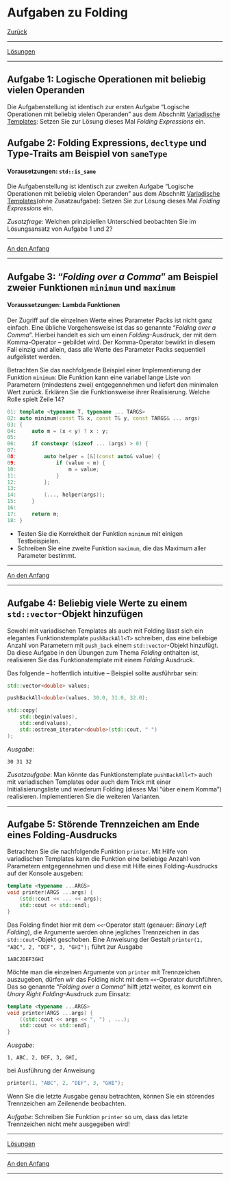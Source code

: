# Aufgaben zu Folding

[Zurück](Exercises.md)

---

[Lösungen](Exercises_06_Folding.cpp)

---

## Aufgabe 1: Logische Operationen mit beliebig vielen Operanden

Die Aufgabenstellung ist identisch zur ersten Aufgabe
&ldquo;Logische Operationen mit beliebig vielen Operanden&rdquo;
aus dem Abschnitt [Variadische Templates](#Exercises_05_VariadicTemplates.md):
Setzen Sie zur Lösung dieses Mal *Folding Expressions* ein.

## Aufgabe 2: Folding Expressions, `decltype` und Type-Traits am Beispiel von `sameType`

#### Vorausetzungen: `std::is_same`

Die Aufgabenstellung ist identisch zur zweiten Aufgabe
&ldquo;Logische Operationen mit beliebig vielen Operanden&rdquo;
aus dem Abschnitt [Variadische Templates](#Exercises_05_VariadicTemplates.md)(ohne Zusatzaufgabe):
Setzen Sie zur Lösung dieses Mal *Folding Expressions* ein.

*Zusatzfrage*:
Welchen prinzipiellen Unterschied beobachten Sie im Lösungsansatz
von Aufgabe 1 und 2?

---

[An den Anfang](#aufgaben-zu-folding)

---

## Aufgabe 3: &ldquo;*Folding over a Comma*&rdquo; am Beispiel zweier Funktionen `minimum` und `maximum`

#### Voraussetzungen: Lambda Funktionen

Der Zugriff auf die einzelnen Werte eines Parameter Packs ist nicht ganz einfach.
Eine übliche Vorgehensweise ist das so genannte &ldquo;*Folding over a Comma*&rdquo;.
Hierbei handelt es sich um einen *Folding*-Ausdruck, der mit dem Komma-Operator &ndash; gebildet wird.
Der Komma-Operator bewirkt in diesem Fall einzig und allein, dass alle Werte des Parameter Packs sequentiell aufgelistet werden.

Betrachten Sie das nachfolgende Beispiel einer Implementierung der Funktion `minimum`:
Die Funktion kann eine variabel lange Liste von Parametern (mindestens zwei) entgegennehmen und liefert den minimalen Wert zurück.
Erklären Sie die Funktionsweise ihrer Realisierung. Welche Rolle spielt Zeile 14?

```cpp
01: template <typename T, typename ... TARGS>
02: auto minimum(const T& x, const T& y, const TARGS& ... args)
03: {
04:     auto m = (x < y) ? x : y;
05: 
06:     if constexpr (sizeof ... (args) > 0) {
07: 
08:         auto helper = [&](const auto& value) {
09:             if (value < m) {
10:                 m = value;
11:             }
12:         };
13: 
14:         (..., helper(args));
15:     }
16: 
17:     return m;
18: }
```

  * Testen Sie die Korrektheit der Funktion `minimum` mit einigen Testbeispielen.
  * Schreiben Sie eine zweite Funktion `maximum`, die das Maximum aller Parameter bestimmt.

---

[An den Anfang](#aufgaben-zu-folding)

---

## Aufgabe 4: Beliebig viele Werte zu einem `std::vector`-Objekt hinzufügen

Sowohl mit variadischen Templates als auch mit Folding lässt sich ein elegantes Funktionstemplate
`pushBackAll<T>` schreiben, das eine beliebige Anzahl von Parametern mit `push_back`
einem `std::vector`-Objekt hinzufügt.
Da diese Aufgabe in den Übungen zum Thema *Folding* enthalten ist,
realisieren Sie das Funktionstemplate mit einem *Folding* Ausdruck.

Das folgende &ndash; hoffentlich intuitive &ndash; Beispiel sollte ausführbar sein:

```cpp
std::vector<double> values;

pushBackAll<double>(values, 30.0, 31.0, 32.0);

std::copy(
    std::begin(values),
    std::end(values),
    std::ostream_iterator<double>(std::cout, " ")
);
```

*Ausgabe*:

```
30 31 32
```

*Zusatzaufgabe*:
Man könnte das Funktionstemplate `pushBackAll<T>` auch mit variadischen Templates 
oder auch dem Trick mit einer Initialisierungsliste
und wiederum Folding (dieses Mal &ldquo;über einem Komma&rdquo;) realisieren.
Implementieren Sie die weiteren Varianten.

---

## Aufgabe 5: Störende Trennzeichen am Ende eines Folding-Ausdrucks

Betrachten Sie die nachfolgende Funktion `printer`.
Mit Hilfe von variadischen Templates kann die Funktion eine beliebige Anzahl von Parametern entgegennehmen
und diese mit Hilfe eines Folding-Ausdrucks auf der Konsole ausgeben:

```cpp
template <typename ...ARGS>
void printer(ARGS ...args) {
    (std::cout << ... << args);
    std::cout << std::endl;
}
```

Das Folding findet hier mit dem `<<`-Operator statt (genauer: *Binary Left Folding*),
die Argumente werden ohne jegliches Trennzeichen in das `std::cout`-Objekt geschoben.
Eine Anweisung der Gestalt `printer(1, "ABC", 2, "DEF", 3, "GHI");` führt zur Ausgabe

```
1ABC2DEF3GHI
```

Möchte man die einzelnen Argumente von `printer` mit Trennzeichen auszugeben,
dürfen wir das Folding nicht mit dem `<<`-Operator durchführen.
Das so genannte &ldquo;*Folding over a Comma*&ldquo; hilft jetzt weiter,
es kommt ein *Unary Right Folding*&ndash;Ausdruck zum Einsatz:

```cpp
template <typename ...ARGS>
void printer(ARGS ...args) {
    ((std::cout << args << ", ") , ...);
    std::cout << std::endl;
}
```

*Ausgabe*:

```
1, ABC, 2, DEF, 3, GHI,
```

bei Ausführung der Anweisung

```cpp
printer(1, "ABC", 2, "DEF", 3, "GHI");
```

Wenn Sie die letzte Ausgabe genau betrachten, können Sie ein störendes Trennzeichen am Zeilenende beobachten.

*Aufgabe*:
Schreiben Sie Funktion `printer` so um, dass das letzte Trennzeichen nicht mehr ausgegeben wird!

---

[Lösungen](Exercises_06_Folding.cpp)

---

[An den Anfang](#aufgaben-zu-folding)

---

